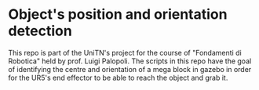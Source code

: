 # Object's position and orientation detection

This repo is part of the UniTN's project for the course of "Fondamenti di Robotica" held by prof. Luigi Palopoli.
The scripts in this repo have the goal of identifying the centre and orientation of a mega block in gazebo in order for the UR5's end effector to be able to reach the object and grab it. 
